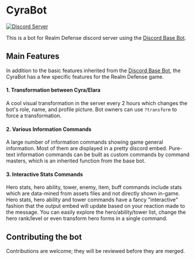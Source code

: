 # CyraBot
[![Discord Server](https://img.shields.io/badge/Discord-Realm%20Defense-green)](https://discord.gg/AUzWpS9)

This is a bot for Realm Defense discord server using the [Discord Base Bot](https://github.com/Kaldzkur/DiscordBaseBot).

## Main Features
In addition to the basic features inherited from the [Discord Base Bot](https://github.com/Kaldzkur/DiscordBaseBot), the CyraBot has a few specific features for the Realm Defense game.

#### 1. Transformation between Cyra/Elara
A cool visual transformation in the server every 2 hours which changes the bot's role, name, and profile picture. Bot owners can use `?transform` to force a transformation.

#### 2. Various Information Commands
A large number of information commands showing game general information. Most of them are displayed in a pretty discord embed. Pure-text information commands can be built as custom commands by command masters, which is an inherited function from the base bot.

#### 3. Interactive Stats Commands
Hero stats, hero ability, tower, enemy, item, buff commands include stats which are data-mined from assets files and not directly shown in-game. Hero stats, hero ability and tower commands have a fancy "interactive" fashion that the output embed will update based on your reaction made to the message. You can easily explore the hero/ability/tower list, change the hero rank/level or even transform hero forms in a single command.

## Contributing the bot
Contributions are welcome; they will be reviewed before they are merged.
